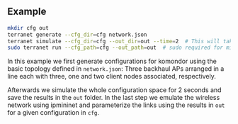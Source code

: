 ## Example
```bash
mkdir cfg out
terranet generate --cfg_dir=cfg network.json 
terranet simulate --cfg_dir=cfg --out_dir=out --time=2  # This will take a while
sudo terranet run --cfg_path=cfg --out_path=out  # sudo required for mininet 
```
In this example we first generate configurations for komondor using the basic topology defined in
 `network.json`: Three backhaul APs arranged in a line each with three, one and two client nodes associated, respectively. 

Afterwards we simulate the whole configuration space for 2 seconds and save the results in the `out` folder. 
In the last step we emulate the wireless network using ipmininet and parameterize the links using the results in `out` for
a given configuration in `cfg`. 